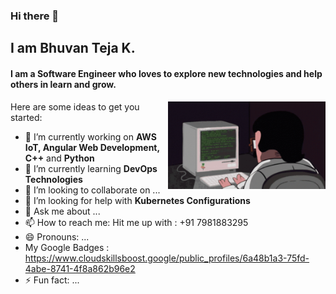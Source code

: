 ### Hi there 👋

## I am Bhuvan Teja K.
#### I am a Software Engineer who loves to explore new technologies and help others in learn and grow.


<!-- **kbhuvanteja/kbhuvanteja** is a ✨ _special_ ✨ repository because its `README.md` (this file) appears on your GitHub profile. -->
<img align="right" src="https://github.com/kbhuvanteja/kbhuvanteja/blob/main/devtype.gif" width="50%"/>

Here are some ideas to get you started:

- 🔭 I’m currently working on **AWS IoT, Angular Web Development, C++** and **Python**
- 🌱 I’m currently learning **DevOps Technologies**
- 👯 I’m looking to collaborate on ...
- 🤔 I’m looking for help with **Kubernetes Configurations**
- 💬 Ask me about ...
- 📫 How to reach me: Hit me up with : +91 7981883295
- 😄 Pronouns: ...
- My Google Badges : https://www.cloudskillsboost.google/public_profiles/6a48b1a3-75fd-4abe-8741-4f8a862b96e2
- ⚡ Fun fact: ...


